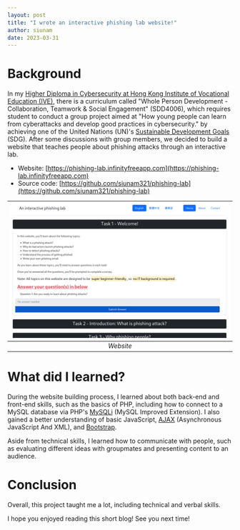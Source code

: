 ```yaml
---
layout: post
title: "I wrote an interactive phishing lab website!"
author: siunam
date: 2023-03-31
---
```


# Background

In my [Higher Diploma in Cybersecurity at Hong Kong Institute of Vocational Education (IVE)](https://www.vtc.edu.hk/admission/en/programme/it114122-higher-diploma-in-cybersecurity/), there is a curriculum called "Whole Person Development - Collaboration, Teamwork & Social Engagement" (SDD4006), which requires student to conduct a group project aimed at "How young people can learn from cyberattacks and develop good practices in cybersecurity." by achieving one of the United Nations (UN)'s [Sustainable Development Goals](https://sdgs.un.org/goals) (SDG). After some discussions with group members, we decided to build a website that teaches people about phishing attacks through an interactive lab.

- Website: [https://phishing-lab.infinityfreeapp.com](https://phishing-lab.infinityfreeapp.com)
- Source code: [https://github.com/siunam321/phishing-lab](https://github.com/siunam321/phishing-lab)

| ![](/blog/images/website.png) |
|:--:|
| *Website* |

# What did I learned?

During the website building process, I learned about both back-end and front-end skills, such as the basics of PHP, including how to connect to a MySQL database via PHP's [MySQLi](https://www.php.net/manual/en/book.mysqli.php) (MySQL Improved Extension). I also gained a better understanding of basic JavaScript, [AJAX](https://developer.mozilla.org/en-US/docs/Web/Guide/AJAX) (Asynchronous JavaScript And XML), and [Bootstrap](https://getbootstrap.com/).

Aside from technical skills, I learned how to communicate with people, such as evaluating different ideas with groupmates and presenting content to an audience.

# Conclusion

Overall, this project taught me a lot, including technical and verbal skills.

I hope you enjoyed reading this short blog! See you next time!